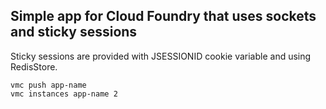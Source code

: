 ## Simple app for Cloud Foundry that uses sockets and sticky sessions ##

Sticky sessions are provided with JSESSIONID cookie variable and using RedisStore.

    vmc push app-name
    vmc instances app-name 2